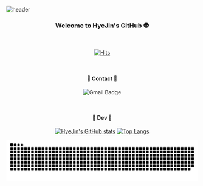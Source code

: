 <!-- header -->
![header](https://capsule-render.vercel.app/api?type=venom&color=gradient&height=150&section=header&text=🛸&fontSize=100&animation=scaleIn)

<div align="center">

### Welcome to HyeJin's GitHub 👽

<br/>

<!-- hits badge -->

[![Hits](https://hits.seeyoufarm.com/api/count/incr/badge.svg?url=https%3A%2F%2Fgithub.com%2Fgggwww06&count_bg=%23669BBC&title_bg=%23C1121F&icon=github.svg&icon_color=%23FDF0D5&title=hits&edge_flat=false)](https://hits.seeyoufarm.com)

<br/>

#### 🌟 Contact 🌟

<!-- gmail badge -->
![Gmail Badge](https://img.shields.io/badge/-dbsgpwls0316@gmail.com-EA4335?logo=gmail&logoColor=white)

<br/>

#### 🌟 Dev 🌟

<!-- stats, languages -->
[![HyeJin's GitHub stats](https://github-readme-stats.vercel.app/api?username=gggwww06&custom_title=HyeJin's%20GitHub%20&show_icons=true&bg_color=100,669BBC,C1121F&title_color=003049&text_color=FDF0D5&icon_color=C1121F)](https://github.com/anuraghazra/github-readme-stats) [![Top Langs](https://github-readme-stats.vercel.app/api/top-langs/?username=gggwww06&layout=compact&custom_title=Languages&show_icons=true&bg_color=60,669BBC,C1121F&title_color=003049&text_color=FDF0D5)](https://github.com/anuraghazra/github-readme-stats)

<!-- snake grass -->
<img src="https://github.com/gggwww06/gggwww06/blob/output/github-contribution-grid-snake.svg"/>

</div>

<!--
**gggwww06/gggwww06** is a ✨ _special_ ✨ repository because its `README.md` (this file) appears on your GitHub profile.

Here are some ideas to get you started:

- 🔭 I’m currently working on ...
- 🌱 I’m currently learning ...
- 👯 I’m looking to collaborate on ...
- 🤔 I’m looking for help with ...
- 💬 Ask me about ...
- 📫 How to reach me: ...
- 😄 Pronouns: ...
- ⚡ Fun fact: ...
-->
